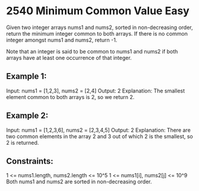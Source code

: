 # 2540 Minimum Common Value Easy

Given two integer arrays nums1 and nums2, sorted in non-decreasing order, return the minimum integer common to both arrays. If there is no common integer amongst nums1 and nums2, return -1.

Note that an integer is said to be common to nums1 and nums2 if both arrays have at least one occurrence of that integer.

## Example 1:

  Input: nums1 = [1,2,3], nums2 = [2,4]
  Output: 2
  Explanation: The smallest element common to both arrays is 2, so we return 2.

## Example 2:

  Input: nums1 = [1,2,3,6], nums2 = [2,3,4,5]
  Output: 2
  Explanation: There are two common elements in the array 2 and 3 out of which 2 is the smallest, so 2 is returned.

## Constraints:

  1 <= nums1.length, nums2.length <= 10^5
  1 <= nums1[i], nums2[j] <= 10^9
  Both nums1 and nums2 are sorted in non-decreasing order.

